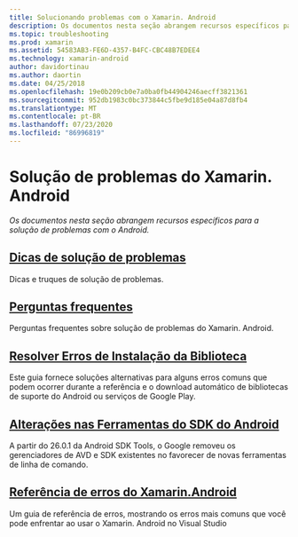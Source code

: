 ```yaml
---
title: Solucionando problemas com o Xamarin. Android
description: Os documentos nesta seção abrangem recursos específicos para a solução de problemas com o Android.
ms.topic: troubleshooting
ms.prod: xamarin
ms.assetid: 54583AB3-FE6D-4357-B4FC-CBC48B7EDEE4
ms.technology: xamarin-android
author: davidortinau
ms.author: daortin
ms.date: 04/25/2018
ms.openlocfilehash: 19e0b209cb0e7a0ba0fb44904246aecff3821361
ms.sourcegitcommit: 952db1983c0bc373844c5fbe9d185e04a87d8fb4
ms.translationtype: MT
ms.contentlocale: pt-BR
ms.lasthandoff: 07/23/2020
ms.locfileid: "86996819"
---
```

# <a name="troubleshooting-xamarinandroid"></a>Solução de problemas do Xamarin. Android

_Os documentos nesta seção abrangem recursos específicos para a solução de problemas com o Android._

## <a name="troubleshooting-tips"></a>[Dicas de solução de problemas](~/android/troubleshooting/troubleshooting.md)

Dicas e truques de solução de problemas.

## <a name="frequently-asked-questions"></a>[Perguntas frequentes](questions/index.md)

Perguntas frequentes sobre solução de problemas do Xamarin. Android.

## <a name="resolving-library-installation-errors"></a>[Resolver Erros de Instalação da Biblioteca](~/android/troubleshooting/resolving-library-installation-errors.md)

Este guia fornece soluções alternativas para alguns erros comuns que podem ocorrer durante a referência e o download automático de bibliotecas de suporte do Android ou serviços de Google Play.

## <a name="changes-to-the-android-sdk-tooling"></a>[Alterações nas Ferramentas do SDK do Android](~/android/troubleshooting/sdk-cli-tooling-changes.md)

A partir do 26.0.1 da Android SDK Tools, o Google removeu os gerenciadores de AVD e SDK existentes no favorecer de novas ferramentas de linha de comando.

## <a name="xamarinandroid-errors-reference"></a>[Referência de erros do Xamarin.Android](/xamarin/android/errors-and-warnings/)

Um guia de referência de erros, mostrando os erros mais comuns que você pode enfrentar ao usar o Xamarin. Android no Visual Studio
